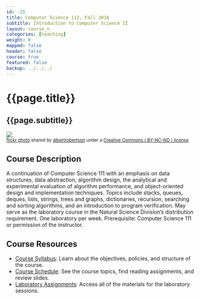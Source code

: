 ```yaml
---
id: -25
title: Computer Science 112, Fall 2016
subtitle: Introduction to Computer Science II
layout: course_n
categories: [teaching]
weight: 0
mapped: false
header: false
course: true
featured: false
backup: ../../../
---
```


# {{page.title}}

## {{page.subtitle}}

<a title="John McClean Triptych II" href="https://flickr.com/photos/alexanderjfrobertson/24718491911"><img class="img-responsive-tight" src="https://farm2.static.flickr.com/1473/24718491911_9e353def47_z.jpg" /></a><br /><small><a title="John McClean Triptych II" href="https://flickr.com/photos/alexanderjfrobertson/24718491911">flickr photo</a> shared by <a href="https://flickr.com/people/alexanderjfrobertson">albertrobertson</a> under a <a href="https://creativecommons.org/licenses/by-nc-nd/2.0/">Creative Commons ( BY-NC-ND ) license</a> </small>

## Course Description

A continuation of Computer Science 111 with an emphasis on data structures, data abstraction, algorithm design, the
analytical and experimental evaluation of algorithm performance, and object-oriented design and implementation
techniques. Topics include stacks, queues, deques, lists, strings, trees and graphs, dictionaries, recursion, searching
and sorting algorithms, and an introduction to program verification. May serve as the laboratory course in the Natural
Science Division’s distribution requirement. One laboratory per week.  Prerequisite: Computer Science 111 or permission
of the instructor.

## Course Resources

<ul class="fa-ul">

<li><i class="fa-li fa fa-arrow-right"></i><a href="{{site.baseurl}}teaching/cs112S2015/provide/syllabus/cs112S2015-syllabus.pdf"
class="major">Course Syllabus</a>: Learn about the objectives, policies, and structure of the course.

<li><i class="fa-li fa fa-arrow-right"></i><a href="{{site.baseurl}}teaching/cs112S2015/schedule/"
class="major">Course Schedule</a>: See the course topics, find reading assignments, and review slides.

<li><i class="fa-li fa fa-arrow-right"></i><a href="{{site.baseurl}}teaching/cs112S2015/laboratories/"
class="major">Laboratory Assignments</a>: Access all of the materials for the laboratory sessions.

</ul>
